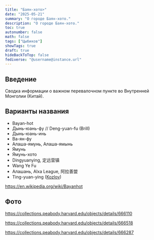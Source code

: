 ```yaml
---
title: "Баян-хото>"
date: "2025-05-21"
summary: "О городе Баян-хото."
description: "О городе Баян-хото."
toc: true
autonumber: false
math: false
tags: ["Цыбиков"]
showTags: true
draft: true
hideBackToTop: false
fediverse: "@username@instance.url"
---
```


## Введение

Сводка информации о важном перевалочном пункте во Внутренней Монголии (Китай).

## Варианты названия

* Bayan-hot
* Дынь-юань-фу // Deng-yuan-fu (Brill)
* Дынь-юань-инь
* Ва-ян-фу
* Алаша-ямунь, Алаша-ямынь
* Ямунь
* Ямунь-хото
* Dingyuanying, 定远营镇
* Wang Ye Fu
* Алашань, Alxa League, 阿拉善盟
* Ting-yuan-ying ([Kozlov](https://pahar.in/pahar/Maps--Primary/Tibet%20and%20China%20Maps/Tibet%20and%20China--After%201900/1910%20Kansu%20and%20Mongolia%20by%20Kozloff%20.jpg))

<https://en.wikipedia.org/wiki/Bayanhot>

## Фото

<https://collections.peabody.harvard.edu/objects/details/666110>

<https://collections.peabody.harvard.edu/objects/details/666518>

<https://collections.peabody.harvard.edu/objects/details/666287>

